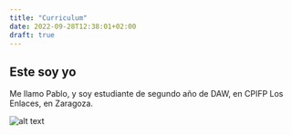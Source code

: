```yaml
---
title: "Curriculum"
date: 2022-09-28T12:38:01+02:00
draft: true
---
```


## Este soy yo

Me llamo Pablo, y soy estudiante de segundo año de DAW, en CPIFP Los Enlaces, en Zaragoza.

![alt text](https://www.losenlaces.tv/assets/channel/images/default_logo.png)